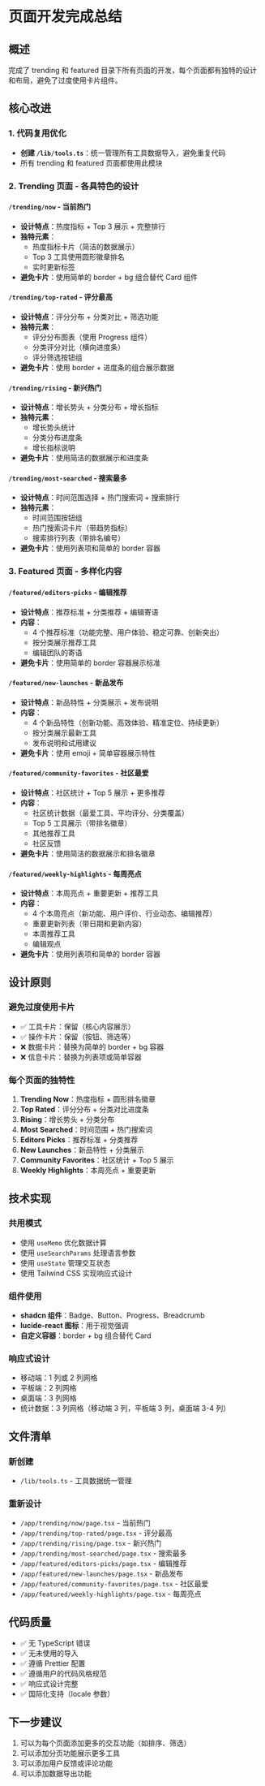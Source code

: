 # 页面开发完成总结

## 概述

完成了 trending 和 featured 目录下所有页面的开发，每个页面都有独特的设计和布局，避免了过度使用卡片组件。

## 核心改进

### 1. 代码复用优化

- **创建 `/lib/tools.ts`**：统一管理所有工具数据导入，避免重复代码
- 所有 trending 和 featured 页面都使用此模块

### 2. Trending 页面 - 各具特色的设计

#### `/trending/now` - 当前热门

- **设计特点**：热度指标 + Top 3 展示 + 完整排行
- **独特元素**：
  - 热度指标卡片（简洁的数据展示）
  - Top 3 工具使用圆形徽章排名
  - 实时更新标签
- **避免卡片**：使用简单的 border + bg 组合替代 Card 组件

#### `/trending/top-rated` - 评分最高

- **设计特点**：评分分布 + 分类对比 + 筛选功能
- **独特元素**：
  - 评分分布图表（使用 Progress 组件）
  - 分类评分对比（横向进度条）
  - 评分筛选按钮组
- **避免卡片**：使用 border + 进度条的组合展示数据

#### `/trending/rising` - 新兴热门

- **设计特点**：增长势头 + 分类分布 + 增长指标
- **独特元素**：
  - 增长势头统计
  - 分类分布进度条
  - 增长指标说明
- **避免卡片**：使用简洁的数据展示和进度条

#### `/trending/most-searched` - 搜索最多

- **设计特点**：时间范围选择 + 热门搜索词 + 搜索排行
- **独特元素**：
  - 时间范围按钮组
  - 热门搜索词卡片（带趋势指标）
  - 搜索排行列表（带排名编号）
- **避免卡片**：使用列表项和简单的 border 容器

### 3. Featured 页面 - 多样化内容

#### `/featured/editors-picks` - 编辑推荐

- **设计特点**：推荐标准 + 分类推荐 + 编辑寄语
- **内容**：
  - 4 个推荐标准（功能完整、用户体验、稳定可靠、创新突出）
  - 按分类展示推荐工具
  - 编辑团队的寄语
- **避免卡片**：使用简单的 border 容器展示标准

#### `/featured/new-launches` - 新品发布

- **设计特点**：新品特性 + 分类展示 + 发布说明
- **内容**：
  - 4 个新品特性（创新功能、高效体验、精准定位、持续更新）
  - 按分类展示最新工具
  - 发布说明和试用建议
- **避免卡片**：使用 emoji + 简单容器展示特性

#### `/featured/community-favorites` - 社区最爱

- **设计特点**：社区统计 + Top 5 展示 + 更多推荐
- **内容**：
  - 社区统计数据（最爱工具、平均评分、分类覆盖）
  - Top 5 工具展示（带排名徽章）
  - 其他推荐工具
  - 社区反馈
- **避免卡片**：使用简洁的数据展示和排名徽章

#### `/featured/weekly-highlights` - 每周亮点

- **设计特点**：本周亮点 + 重要更新 + 推荐工具
- **内容**：
  - 4 个本周亮点（新功能、用户评价、行业动态、编辑推荐）
  - 重要更新列表（带日期和更新内容）
  - 本周推荐工具
  - 编辑观点
- **避免卡片**：使用列表项和简单的 border 容器

## 设计原则

### 避免过度使用卡片

- ✅ 工具卡片：保留（核心内容展示）
- ✅ 操作卡片：保留（按钮、筛选等）
- ❌ 数据卡片：替换为简单的 border + bg 容器
- ❌ 信息卡片：替换为列表项或简单容器

### 每个页面的独特性

1. **Trending Now**：热度指标 + 圆形排名徽章
2. **Top Rated**：评分分布 + 分类对比进度条
3. **Rising**：增长势头 + 分类分布
4. **Most Searched**：时间范围 + 热门搜索词
5. **Editors Picks**：推荐标准 + 分类推荐
6. **New Launches**：新品特性 + 分类展示
7. **Community Favorites**：社区统计 + Top 5 展示
8. **Weekly Highlights**：本周亮点 + 重要更新

## 技术实现

### 共用模式

- 使用 `useMemo` 优化数据计算
- 使用 `useSearchParams` 处理语言参数
- 使用 `useState` 管理交互状态
- 使用 Tailwind CSS 实现响应式设计

### 组件使用

- **shadcn 组件**：Badge、Button、Progress、Breadcrumb
- **lucide-react 图标**：用于视觉强调
- **自定义容器**：border + bg 组合替代 Card

### 响应式设计

- 移动端：1 列或 2 列网格
- 平板端：2 列网格
- 桌面端：3 列网格
- 统计数据：3 列网格（移动端 3 列，平板端 3 列，桌面端 3-4 列）

## 文件清单

### 新创建

- `/lib/tools.ts` - 工具数据统一管理

### 重新设计

- `/app/trending/now/page.tsx` - 当前热门
- `/app/trending/top-rated/page.tsx` - 评分最高
- `/app/trending/rising/page.tsx` - 新兴热门
- `/app/trending/most-searched/page.tsx` - 搜索最多
- `/app/featured/editors-picks/page.tsx` - 编辑推荐
- `/app/featured/new-launches/page.tsx` - 新品发布
- `/app/featured/community-favorites/page.tsx` - 社区最爱
- `/app/featured/weekly-highlights/page.tsx` - 每周亮点

## 代码质量

- ✅ 无 TypeScript 错误
- ✅ 无未使用的导入
- ✅ 遵循 Prettier 配置
- ✅ 遵循用户的代码风格规范
- ✅ 响应式设计完整
- ✅ 国际化支持（locale 参数）

## 下一步建议

1. 可以为每个页面添加更多的交互功能（如排序、筛选）
2. 可以添加分页功能展示更多工具
3. 可以添加用户反馈或评论功能
4. 可以添加数据导出功能
